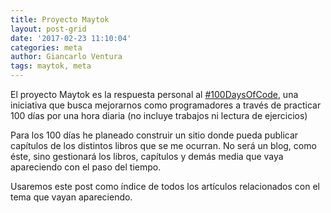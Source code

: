 ```yaml
---
title: Proyecto Maytok
layout: post-grid
date: '2017-02-23 11:10:04'
categories: meta
author: Giancarlo Ventura
tags: maytok, meta
---
```


El proyecto Maytok es la respuesta personal al [#100DaysOfCode](https://twitter.com/search?q=%23100DaysOfCode&src=khanmaytok), una iniciativa que busca mejorarnos como programadores a través de practicar 100 días por una hora diaria (no incluye trabajos ni lectura de ejercicios)

Para los 100 días he planeado construir un sitio donde pueda publicar capítulos de los distintos libros que se me ocurran. No será un blog, como éste, sino gestionará los libros, capítulos y demás media que vaya apareciendo con el paso del tiempo.

Usaremos este post como índice de todos los artículos relacionados con el tema que vayan apareciendo.


